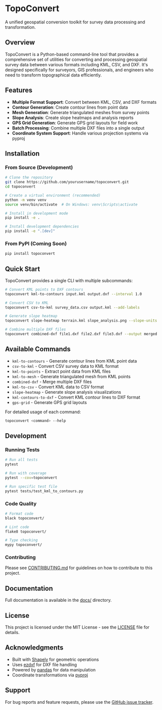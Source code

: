 # TopoConvert

A unified geospatial conversion toolkit for survey data processing and transformation.

## Overview

TopoConvert is a Python-based command-line tool that provides a comprehensive set of utilities for converting and processing geospatial survey data between various formats including KML, CSV, and DXF. It's designed specifically for surveyors, GIS professionals, and engineers who need to transform topographical data efficiently.

## Features

- **Multiple Format Support**: Convert between KML, CSV, and DXF formats
- **Contour Generation**: Create contour lines from point data
- **Mesh Generation**: Generate triangulated meshes from survey points
- **Slope Analysis**: Create slope heatmaps and analysis reports
- **GPS Grid Generation**: Generate GPS grid layouts for field work
- **Batch Processing**: Combine multiple DXF files into a single output
- **Coordinate System Support**: Handle various projection systems via pyproj

## Installation

### From Source (Development)

```bash
# Clone the repository
git clone https://github.com/yourusername/topoconvert.git
cd topoconvert

# Create a virtual environment (recommended)
python -m venv venv
source venv/bin/activate  # On Windows: venv\Scripts\activate

# Install in development mode
pip install -e .

# Install development dependencies
pip install -e ".[dev]"
```

### From PyPI (Coming Soon)

```bash
pip install topoconvert
```

## Quick Start

TopoConvert provides a single CLI with multiple subcommands:

```bash
# Convert KML points to DXF contours
topoconvert kml-to-contours input.kml output.dxf --interval 1.0

# Convert CSV to KML
topoconvert csv-to-kml survey_data.csv output.kml --add-labels

# Generate slope heatmap
topoconvert slope-heatmap terrain.kml slope_analysis.png --slope-units degrees

# Combine multiple DXF files
topoconvert combined-dxf file1.dxf file2.dxf file3.dxf --output merged.dxf
```

## Available Commands

- `kml-to-contours` - Generate contour lines from KML point data
- `csv-to-kml` - Convert CSV survey data to KML format
- `kml-to-points` - Extract point data from KML files
- `kml-to-mesh` - Generate triangulated mesh from KML points
- `combined-dxf` - Merge multiple DXF files
- `kml-to-csv` - Convert KML data to CSV format
- `slope-heatmap` - Generate slope analysis visualizations
- `kml-contours-to-dxf` - Convert KML contour lines to DXF format
- `gps-grid` - Generate GPS grid layouts

For detailed usage of each command:

```bash
topoconvert <command> --help
```

## Development

### Running Tests

```bash
# Run all tests
pytest

# Run with coverage
pytest --cov=topoconvert

# Run specific test file
pytest tests/test_kml_to_contours.py
```

### Code Quality

```bash
# Format code
black topoconvert/

# Lint code
flake8 topoconvert/

# Type checking
mypy topoconvert/
```

### Contributing

Please see [CONTRIBUTING.md](CONTRIBUTING.md) for guidelines on how to contribute to this project.

## Documentation

Full documentation is available in the [docs/](docs/) directory.

## License

This project is licensed under the MIT License - see the [LICENSE](LICENSE) file for details.

## Acknowledgments

- Built with [Shapely](https://shapely.readthedocs.io/) for geometric operations
- Uses [ezdxf](https://ezdxf.readthedocs.io/) for DXF file handling
- Powered by [pandas](https://pandas.pydata.org/) for data manipulation
- Coordinate transformations via [pyproj](https://pyproj4.github.io/pyproj/)

## Support

For bug reports and feature requests, please use the [GitHub issue tracker](https://github.com/yourusername/topoconvert/issues).